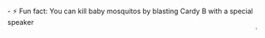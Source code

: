 
<!DOCTYPE html>
<html>
  <body>
    - ⚡ Fun fact: You can kill baby mosquitos by blasting Cardy B with a special speaker
  </body>
  <marquee>'💀'</marquee>

</html>

<!---
red-Camel/red-Camel is a ✨ special ✨ repository because its `README.md` (this file) appears on your GitHub profile.
You can click the Preview link to take a look at your changes.
--->
